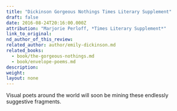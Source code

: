 ```yaml
---
title: "Dickinson Gorgeous Nothings Times Literary Supplement"
draft: false
date: 2016-08-24T20:16:00.000Z
attribution: "Marjorie Perloff, *Times Literary Supplement*"
link_to_original:
nd_author_of_this_review:
related_author: author/emily-dickinson.md
related_books:
  - book/the-gorgeous-nothings.md
  - book/envelope-poems.md
description:
weight:
layout: none
---
```

Visual poets around the world will soon be mining these endlessly suggestive fragments.

